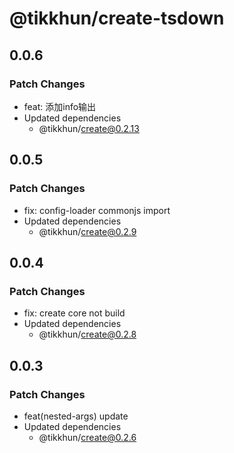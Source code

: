 # @tikkhun/create-tsdown

## 0.0.6

### Patch Changes

- feat: 添加info输出
- Updated dependencies
  - @tikkhun/create@0.2.13

## 0.0.5

### Patch Changes

- fix: config-loader commonjs import
- Updated dependencies
  - @tikkhun/create@0.2.9

## 0.0.4

### Patch Changes

- fix: create core not build
- Updated dependencies
  - @tikkhun/create@0.2.8

## 0.0.3

### Patch Changes

- feat(nested-args) update
- Updated dependencies
  - @tikkhun/create@0.2.6
